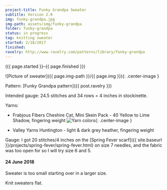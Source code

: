 ```yaml
---
project-title: Funky Grandpa Sweater
subtitle: Version 2.0
img: funky-grandpa.jpg
img-path: assets/img/funky-grandpa
folder: funky-grandpa
status: in progress
tag: knitting sweater
started: 2/18/2017
finished:
ravelry: http://www.ravelry.com/patterns/library/funky-grandpa
---
```

<p class="center">({{ page.started }}–{{ page.finished }})</p>

![Picture of sweater]({{ page.img-path }}/{{ page.img }}){: .center-image }

Pattern: [Funky Grandpa pattern]({{ post.ravelry }})

Intended gauge: 24.5 stitches and 34 rows = 4 inches in stockinette.

Yarns:

* Frabjous Fibers Cheshire Cat, Mini Skein Pack - 40 Yellow to Lime Shadow, fingering weight
![Yarn colors]({/assets/img/first-rug/funky-yellow-to-limeshadow.jpg){: .center-image }

* Valley Yarns Huntington - light & dark grey heather, fingering weight

Gauge:
I got 20 stitches/4 inches on the [Spring Fever scarf]({{ site.baseurl }}/projects/spring-fever/spring-fever.html) on size 7 needles, and the fabric was too open for so I will try size 6 and 5.

#### 24 June 2018
Sweater is too small starting over in a larger size.

Knit sweaters flat.